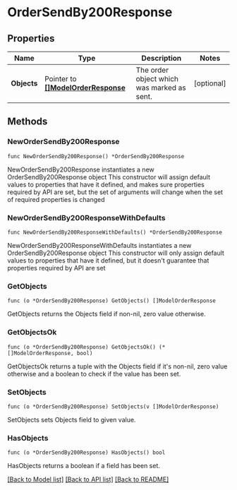 # OrderSendBy200Response

## Properties

Name | Type | Description | Notes
------------ | ------------- | ------------- | -------------
**Objects** | Pointer to [**[]ModelOrderResponse**](ModelOrderResponse.md) | The order object which was marked as sent. | [optional] 

## Methods

### NewOrderSendBy200Response

`func NewOrderSendBy200Response() *OrderSendBy200Response`

NewOrderSendBy200Response instantiates a new OrderSendBy200Response object
This constructor will assign default values to properties that have it defined,
and makes sure properties required by API are set, but the set of arguments
will change when the set of required properties is changed

### NewOrderSendBy200ResponseWithDefaults

`func NewOrderSendBy200ResponseWithDefaults() *OrderSendBy200Response`

NewOrderSendBy200ResponseWithDefaults instantiates a new OrderSendBy200Response object
This constructor will only assign default values to properties that have it defined,
but it doesn't guarantee that properties required by API are set

### GetObjects

`func (o *OrderSendBy200Response) GetObjects() []ModelOrderResponse`

GetObjects returns the Objects field if non-nil, zero value otherwise.

### GetObjectsOk

`func (o *OrderSendBy200Response) GetObjectsOk() (*[]ModelOrderResponse, bool)`

GetObjectsOk returns a tuple with the Objects field if it's non-nil, zero value otherwise
and a boolean to check if the value has been set.

### SetObjects

`func (o *OrderSendBy200Response) SetObjects(v []ModelOrderResponse)`

SetObjects sets Objects field to given value.

### HasObjects

`func (o *OrderSendBy200Response) HasObjects() bool`

HasObjects returns a boolean if a field has been set.


[[Back to Model list]](../README.md#documentation-for-models) [[Back to API list]](../README.md#documentation-for-api-endpoints) [[Back to README]](../README.md)


